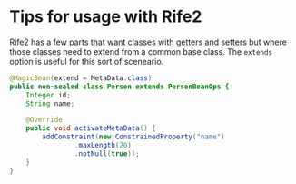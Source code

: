 # Tips for usage with Rife2

Rife2 has a few parts that want classes with getters and setters but where those classes need to extend from
a common base class. The `extends` option is useful for this sort of sceneario.

```java
@MagicBean(extend = MetaData.class)
public non-sealed class Person extends PersonBeanOps {
    Integer id;
    String name;

    @Override
    public void activateMetaData() {
        addConstraint(new ConstrainedProperty("name")
                .maxLength(20)
                .notNull(true));
    }
}
```